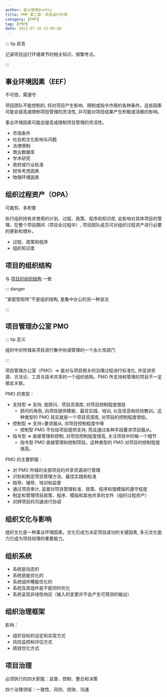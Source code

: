 ```yaml
---
author: 星火燎原@vxhly
title: PMP 第二章：项目运行环境
category: [PMP]
tag: [PMP]
date: 2022-07-16 13:00:00
---
```


::: tip 前言

记录项目运行环境章节的相关知识、频繁考点。

:::

<!-- more -->

## 事业环境因素（EEF）

不可控、需遵守

项目团队不能控制的, 将对项目产生影响、限制或指令作用的各种条件。这些因素可能会提高或限制项目管理的灵活性, 并可能对项目结果产生积极或消极的影响。

事业环境因素可能会提高或限制项目管理的灵活性。

- 市场条件
- 社会和文化影响与问题
- 法律限制
- 商业数据库
- 学术研究
- 政府或行业标准
- 财务考虑因素
- 物理环境因素

## 组织过程资产（OPA）

可裁剪、多积累

执行组织持有并使用的计划、过程、政策、程序和知识库, 会影响对具体项目的管理。在整个项目期间（项目全过程中）, 项目团队成员可对组织过程资产进行必要的更新和增补。

- 过程、政策和程序
- 组织知识库

## 项目的组织结构

与 [项目的组织结构](/views/soft-test/project-management.html#项目的组织结构) 一致

::: danger

"紧密型矩阵"不是组织结构, 是集中办公的另一种说法

:::

## 项目管理办公室 PMO

::: tip 定义

组织中对所辖各项目进行集中协调管理的一个永久性部门

:::

项目管理办公室（PMO）=> 是对与项目相关的治理过程进行标准化, 并促进资源、方法论、工具与技术共享的一个组织结构。PMO 所支持和管理的项目不一定彼此关联。

PMO 的类型：

- 支持型 => 支持, 是顾问、项目资源库, 对项目控制程度很低
  - 顾问的角色, 向项目提供模板、最佳实践、培训, 以及信息和经验教训。这种类型的 PMO 其实就是一个项目资源库, 对项目的控制程度很低。
- 控制型 => 支持+要求服从, 对项目控制程度中等
  - 控制型 PMO 不仅给项目提供支持, 而且通过各种手段要求项目服从。
- 指令型 => 直接管理和控制, 对项目控制程度很高, 关注项目中的每一个细节
  - 指令型 PMO 直接管理和控制项目。这种类型的 PMO 对项目的控制程度很高。

PMO 的主要职能：

- 对 PMO 所辖的全部项目的共享资源进行管理
- 识别和制定项目管理方法、最佳实践和标准
- 指导、辅导、培训和监督
- 通过项目审计, 监督对项目管理标准、政策、程序和饿模版的遵守程度
- 制定和管理项目政策、程序、模版和其他共享的文件（组织过程资产）
- 对跨项目的沟通进行协调

## 组织文化与影响

组织文化是一种事业环境因素。文化已成为决定项目成功的关键因素, 多元文化能力已成为项目经理的重要能力。

## 组织系统

- 系统是动态的
- 系统是能优化的
- 系统组件睡能优化的
- 系统及其组件是不能同时优化
- 系统呈现非线性响应（输入的变更并不会产生可预测的输出）

## 组织治理框架

影响：

- 组织目标的设定和实现方式
- 风险监控和评估方式
- 绩效优化方式

## 项目治理

必须执行的四大职能：监督、控制、整合和决策

四个治理领域：一致性、风险、绩效、沟通
